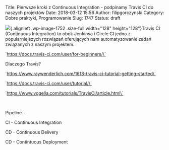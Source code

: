 Title: Pierwsze kroki z Continuous Integration - podpinamy Travis CI do naszych projektów
Date: 2018-03-12 15:56
Author: filipgorczynski
Category: Dobre praktyki, Programowanie
Slug: 1747
Status: draft

![](https://filipgorczynski.files.wordpress.com/2018/03/travisci-logo.png){.alignleft .wp-image-1752 .size-full width="128" height="128"}Travis CI (Continuous Integration) to obok Jenkinsa i Circle CI jedno z popularniejszych rozwiązań oferujących nam automatyzowanie zadań związanych z naszym projektem.

\`https://docs.travis-ci.com/user/for-beginners/\`

Dlaczego Travis?

\`https://www.raywenderlich.com/1618-travis-ci-tutorial-getting-started\`

\`https://docs.travis-ci.com/user/tutorial/\`

\`https://www.vogella.com/tutorials/TravisCi/article.html\`

 

Pipeline -

CI - Continuous Integration

CD - Continuous Delivery

CD - Contintuous Deployment
